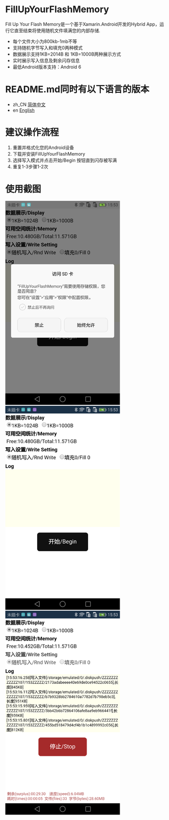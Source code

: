 # FillUpYourFlashMemory
Fill Up Your Flash Memory是一个基于Xamarin.Android开发的Hybrid App，运行它直至结束将使用随机文件填满您的内部存储.
* 每个文件大小为800kb-1mb不等
* 支持随机字节写入和填充0两种模式
* 数据展示支持1KB=2014B 和 1KB=1000B两种展示方式
* 实时展示写入信息及剩余闪存信息
* 最低Android版本支持：Android 6

# README.md同时有以下语言的版本
* zh_CN [简体中文](/README.md)
* en [English](/README.en.md)

# 建议操作流程
1. 重置并格式化您的Android设备
2. 下载并安装FillUpYourFlashMemory
3. 选择写入模式并点击开始/Begin 按钮直到闪存被写满
4. 重复1-3步骤1-2次

# 使用截图  
<img width="360" height="640" src="/Screenshots/1.png" alt="权限获取" />
<img width="360" height="640" src="/Screenshots/2.png" alt="主界面" />
<img width="360" height="640" src="/Screenshots/3.png" alt="运行中" />
